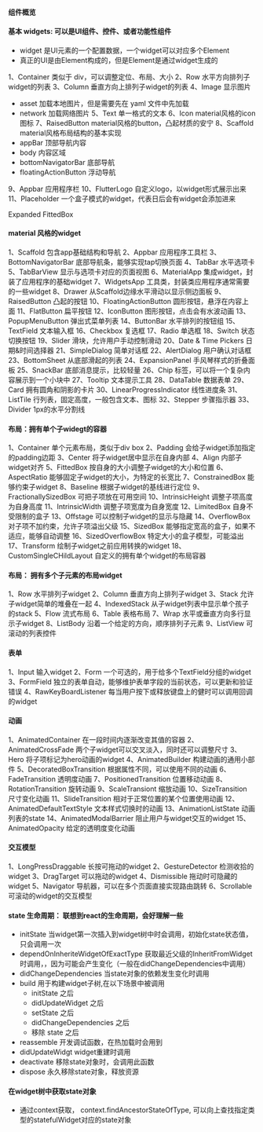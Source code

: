 #### 组件概览

#### 基本 widgets: 可以是UI组件、控件、或者功能性组件
- widget 是UI元素的一个配置数据，一个widget可以对应多个Element
- 真正的UI是由Element构成的，但是Element是通过widget生成的

1、Container 类似于 div，可以调整定位、布局、大小
2、Row 水平方向排列子widget的列表
3、Column 垂直方向上排列子widget的列表
4、Image 显示图片
- asset 加载本地图片，但是需要先在 yaml 文件中先加载
- network 加载网络图片
5、Text 单一格式的文本
6、Icon material风格的icon图标
7、RaisedButton material风格的button，凸起材质的安宁
8、Scaffold material风格布局结构的基本实现
- appBar 顶部导航内容
- body 内容区域
- bottomNavigatorBar 底部导航
- floatingActionButton 浮动导航

9、Appbar 应用程序栏
10、FlutterLogo 自定义logo，以widget形式展示出来
11、Placeholder 一个盒子模式的widget，代表日后会有widget会添加进来

Expanded 
FittedBox

#### material 风格的widget
1、Scaffold 包含app基础结构和导航
2、Appbar 应用程序工具栏
3、BottomNavigatorBar 底部导航条，能够实现tap切换页面
4、TabBar 水平选项卡
5、TabBarView 显示与选项卡对应的页面视图
6、MaterialApp  集成widget，封装了应用程序的基础widget
7、WidgetsApp 工具类，封装类应用程序通常需要的一些widget
8、Drawer 从Scaffold边缘水平滑动以显示侧边面板
9、RaisedButton 凸起的按钮
10、FloatingActionButton 圆形按钮，悬浮在内容上面
11、FlatButton 扁平按钮
12、IconButton 图形按钮，点击会有水波动画
13、PopupMenuButton 弹出式菜单列表
14、ButtonBar 水平排列的按钮组
15、TextField  文本输入框
16、Checkbox 复选框
17、Radio 单选框
18、Switch 状态切换按钮
19、Slider 滑块，允许用户手动控制滑动
20、Date & Time Pickers 日期&时间选择器
21、SimpleDialog 简单对话框
22、AlertDialog 用户确认对话框
23、BottomSheet 从底部滑起的列表
24、ExpansionPanel 手风琴样式的折叠面板
25、SnackBar 底部消息提示，比较轻量
26、Chip 标签，可以将一个复杂内容展示到一个小块中
27、Tooltip  文本提示工具
28、DataTable 数据表单
29、Card 拥有圆角和阴影的卡片
30、LinearProgressIndicator 线性进度条
31、ListTile 行列表，固定高度，一般包含文本、图标
32、Stepper 步骤指示器
33、Divider 1px的水平分割线


#### 布局：拥有单个子widegt的容器
1、Container 单个元素布局，类似于div box
2、Padding 会给子widget添加指定的padding边距
3、Center 将子widget居中显示在自身内部
4、Align  内部子widget对齐
5、FittedBox 按自身的大小调整子widget的大小和位置
6、AspectRatio 能够固定子widget的大小，为特定的长宽比
7、ConstrainedBox  能够约束子widget
8、Baseline 根据子widget的基线进行定位
9、FractionallySizedBox 可把子项放在可用空间
10、IntrinsicHeight 调整子项高度为自身高度
11、IntrinsicWidth 调整子项宽度为自身宽度
12、LimitedBox 自身不受限制的盒子
13、Offstage 可以控制子widget的显示与隐藏
14、OverflowBox  对子项不加约束，允许子项溢出父级
15、SizedBox 能够指定宽高的盒子，如果不适应，能够自动调整
16、SizedOverflowBox  特定大小的盒子模型，可能溢出
17、Transform 绘制子widget之前应用转换的widget
18、CustomSingleCHildLayout 自定义的拥有单个widget的布局容器

#### 布局： 拥有多个子元素的布局widget
1、Row 水平排列子widget
2、Column 垂直方向上排列子widget
3、Stack 允许子widget简单的堆叠在一起
4、IndexedStack 从子widget列表中显示单个孩子的stack
5、Flow 流式布局
6、Table 表格布局
7、Wrap 水平或垂直方向多行显示子widget
8、ListBody 沿着一个给定的方向，顺序排列子元素
9、ListView 可滚动的列表控件

#### 表单
1、Input 输入widget
2、Form 一个可选的，用于给多个TextField分组的widget
3、FormField 独立的表单自动，能够维护表单字段的当前状态，可以更新和验证错误
4、RawKeyBoardListener 每当用户按下或释放键盘上的健时可以调用回调的widget


#### 动画
1、AnimatedContainer 在一段时间内逐渐改变其值的容器
2、AnimatedCrossFade 两个子widget可以交叉淡入，同时还可以调整尺寸
3、Hero 将子项标记为hero动画的widget
4、AnimatedBuilder 构建动画的通用小部件
5、DecoratedBoxTransition 根据属性不同，可以使用不同的动画
6、FadeTransition 透明度动画
7、PositionedTransition 位置移动动画
8、RotationTransition 旋转动画
9、ScaleTransiont 缩放动画
10、SizeTransition 尺寸变化动画
11、SlideTransition 相对于正常位置的某个位置使用动画
12、AnimatedDefaultTextStyle 文本样式切换时的动画
13、AnimationListState 动画列表的state
14、AnimatedModalBarrier 阻止用户与widget交互的widget
15、AnimatedOpacity 给定的透明度变化动画


#### 交互模型
1、LongPressDraggable 长按可拖动的widget
2、GestureDetector 检测收拾的widget
3、DragTarget 可以拖动的widget
4、Dismissible 拖动时可隐藏的widget
5、Navigator 导航器，可以在多个页面直接实现路由跳转
6、Scrollable 可滚动的widget的交互模型


#### state 生命周期： 联想到react的生命周期，会好理解一些
- initState 当widget第一次插入到widget树中时会调用，初始化state状态值， 只会调用一次
- dependOnInheriteWidgetOfExactType 获取最近父级的InheritFromWidget时调用，，因为可能会产生变化（一般在didChangeDependencies中调用）
- didChangeDependencies 当state对象的依赖发生变化时调用
- build 用于构建widget子树,在以下场景中被调用
  - initState 之后
  - didUpdateWidget 之后
  - setState 之后
  - didChangeDependencies 之后
  - 移除 state 之后
- reassemble 开发调试函数，在热加载时会用到
- didUpdateWidgt widget重建时调用
- deactivate 移除state对象时，会调用此函数
- dispose 永久移除state对象，释放资源


#### 在widget树中获取state对象
- 通过context获取， context.findAncestorStateOfType, 可以向上查找指定类型的statefulWidget对应的state对象